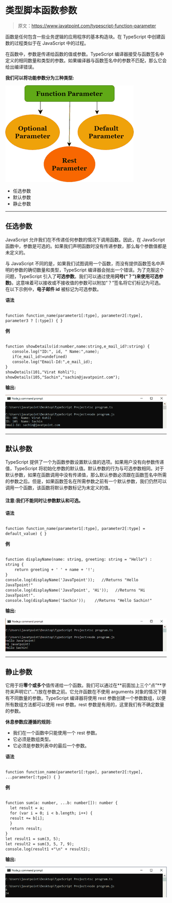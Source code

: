 # 类型脚本函数参数

> 原文：<https://www.javatpoint.com/typescript-function-parameter>

函数是任何包含一些业务逻辑的应用程序的基本构造块。在 TypeScript 中创建函数的过程类似于在 JavaScript 中的过程。

在函数中，参数是传递给函数的值或参数。TypeScript 编译器接受与函数签名中定义的相同数量和类型的参数。如果编译器与函数签名中的参数不匹配，那么它会给出编译错误。

**我们可以将功能参数分为三种类型:**

![TypeScript Function Parameter](img/f2d0ed4800b238bc4907c7cb74ac07d2.png)

*   任选参数
*   默认参数
*   静止参数

* * *

## 任选参数

JavaScript 允许我们在不传递任何参数的情况下调用函数。因此，在 JavaScript 函数中，参数是可选的。如果我们声明函数时没有传递参数，那么每个参数值都是未定义的。

与 JavaScript 不同的是，如果我们试图调用一个函数，而没有提供函数签名中声明的参数的确切数量和类型，TypeScript 编译器会抛出一个错误。为了克服这个问题，TypeScript 引入了**可选参数**。我们可以通过使用**问号(“？”)来使用可选参数)**。这意味着可以接收或不接收值的参数可以附加“？”签名将它们标记为可选。在以下示例中，**电子邮件 id** 被标记为可选参数。

**语法**

```

function function_name(parameter1[:type], parameter2[:type], parameter3 ? [:type]) { }

```

**例**

```

function showDetails(id:number,name:string,e_mail_id?:string) { 
   console.log("ID:", id, " Name:",name); 
   if(e_mail_id!=undefined)  
   console.log("Email-Id:",e_mail_id); 
}
showDetails(101,"Virat Kohli");
showDetails(105,"Sachin","sachin@javatpoint.com");

```

**输出:**

![TypeScript Function Parameter](img/fdc44265205bdd03e3b2560f3d74ca74.png)

* * *

## 默认参数

TypeScript 提供了一个为函数参数设置默认值的选项。如果用户没有向参数传递值，TypeScript 将初始化参数的默认值。默认参数的行为与可选参数相同。对于默认参数，如果在函数调用中没有传递值，那么默认参数必须跟在函数签名中所需的参数之后。但是，如果函数签名在所需参数之前有一个默认参数，我们仍然可以调用一个函数，该函数将默认参数标记为未定义的值。

#### 注意:我们不能同时让参数默认和可选。

**语法**

```

function function_name(parameter1[:type], parameter2[:type] = default_value) { }

```

**例**

```

function displayName(name: string, greeting: string = "Hello") : string {
    return greeting + ' ' + name + '!';
}
console.log(displayName('JavaTpoint'));   //Returns "Hello JavaTpoint!"
console.log(displayName('JavaTpoint', 'Hi'));   //Returns "Hi JavaTpoint!".
console.log(displayName('Sachin'));    //Returns "Hello Sachin!"

```

**输出:**

![TypeScript Function Parameter](img/4cac6d41a3cefa7bd909138a466f2a55.png)

* * *

## 静止参数

它用于将**零个或多个**值传递给一个函数。我们可以通过在**前面加上三个“点”**字符来声明它(“...”)放在参数之前。它允许函数在不使用 arguments 对象的情况下拥有不同数量的参数。TypeScript 编译器将使用 rest 参数创建一个参数数组，以便所有数组方法都可以使用 rest 参数。rest 参数是有用的，这里我们有不确定数量的参数。

**休息参数应遵循的规则:**

*   我们在一个函数中只能使用一个 rest 参数。
*   它必须是数组类型。
*   它必须是参数列表中的最后一个参数。

**语法**

```

function function_name(parameter1[:type], parameter2[:type], ...parameter[:type]) { }

```

**例**

```

function sum(a: number, ...b: number[]): number {
  let result = a;
  for (var i = 0; i < b.length; i++) {
  result += b[i];
  }
  return result;
}
let result1 = sum(3, 5);
let result2 = sum(3, 5, 7, 9);
console.log(result1 +"\n" + result2);

```

**输出:**

![TypeScript Function Parameter](img/f2af51b34428cdd17d0bdb92262b8bd5.png)